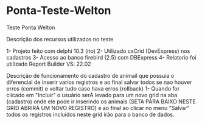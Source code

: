 # Ponta-Teste-Welton
 Teste Ponta Welton
 
 Descrição dos recursos utilizados no teste
 
1- Projeto feito com delphi 10.3 (rio)
2- Utilizado cxCrid (DevExpress) nos cadastros
3- Acesso ao banco firebird (2.5) com DBExpress
4- Relatorio foi utilizado Report Builder VS: 22.02

Descrição de funcionamento do cadastro de animail que possuia o diferencial de inserir varios registros e ao final salvar todos se nao houver erros (commit) e voltar tudo caso hava erros (rollback)
1- Quando for clicado em "Incluir" o usuário serÁ levado para um novo grid na aba (cadastro) onde ele pode ir inserindo os animais (SETA PARA BAIXO NESTE GRID ABRIRÁ UM NOVO REGISTRO) e ao final ao clicar no menu "Salvar" todos os registros incluidos neste grid irão para o banco de dados.
